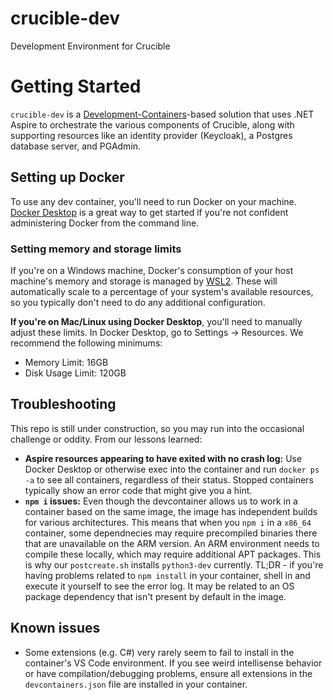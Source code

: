 # crucible-dev
Development Environment for Crucible

# Getting Started

`crucible-dev` is a [Development-Containers](https://containers.dev/)-based solution that uses .NET Aspire to orchestrate the various components of Crucible, along with supporting resources like an identity provider (Keycloak), a Postgres database server, and PGAdmin.

## Setting up Docker

To use any dev container, you'll need to run Docker on your machine. [Docker Desktop](https://www.docker.com/) is a great way to get started if you're not confident administering Docker from the command line.

### Setting memory and storage limits

If you're on a Windows machine, Docker's consumption of your host machine's memory and storage is managed by [WSL2](https://learn.microsoft.com/en-us/windows/wsl/about). These will automatically scale to a percentage of your system's available resources, so you typically don't need to do any additional configuration.

**If you're on Mac/Linux using Docker Desktop**, you'll need to manually adjust these limits. In Docker Desktop, go to Settings -> Resources. We recommend the following minimums:

- Memory Limit: 16GB
- Disk Usage Limit: 120GB

## Troubleshooting

This repo is still under construction, so you may run into the occasional challenge or oddity. From our lessons learned:

- **Aspire resources appearing to have exited with no crash log:** Use Docker Desktop or otherwise exec into the container and run `docker ps -a` to see all containers, regardless of their status. Stopped containers typically show an error code that might give you a hint.
- **`npm i` issues:** Even though the devcontainer allows us to work in a container based on the same image, the image has independent builds for various architectures. This means that when you `npm i` in a `x86_64` container, some dependnecies may require precompiled binaries there that are unavailable on the ARM version. An ARM environment needs to compile these locally, which may require additional APT packages. This is why our `postcreate.sh` installs `python3-dev` currently. TL;DR - if you're having problems related to `npm install` in your container, shell in and execute it yourself to see the error log. It may be related to an OS package dependency that isn't present by default in the image.

## Known issues

- Some extensions (e.g. C#) very rarely seem to fail to install in the container's VS Code environment. If you see weird intellisense behavior or have compilation/debugging problems, ensure all extensions in the `devcontainers.json` file are installed in your container.
